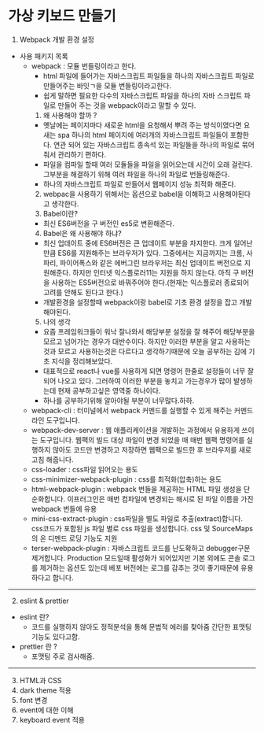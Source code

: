 # 가상 키보드 만들기

1. Webpack 개발 환경 설정

- 사용 패키지 목록
  - webpack : 모듈 번들링이라고 한다.
    - html 파일에 들어가는 자바스크립트 파일들을 하나의 자바스크립트 파일로 만들어주는 바잇ㄱ을 모듈 번들링이라고한다.
    - 쉽게 말하면 필요한 다수의 자바스크립트 파일을 하나의 자바 스크립트 파일로 만들어 주는 것을 webpack이라고 말할 수 있다.
    1. 왜 사용해야 할까 ?
    - 옛날에는 페이지마다 새로운 html을 요청해서 뿌려 주는 방식이였다면 요새는 spa 하나의 html 페이지에 여러개의 자바스크립트 파일들이 포함한다. 연관 되어 있는 자바스크립트 종속석 있는 파일들을 하나의 파일로 묶어줘서 관리하기 편하다.
    - 파일을 컴파일 할때 여러 모듈들을 파일을 읽어오는데 시간이 오래 걸린다. 그부분을 해결하기 위해 여러 파일을 하나의 파일로 번들링해준다.
    - 하나의 자바스크립트 파일로 만들어서 웹페이지 성능 최적화 해준다.
    2. webpac을 사용하기 위해서는 옵션으로 babel을 이해하고 사용해야된다고 생각한다.
    3. Babel이란?
    - 최신 ES6버전을 구 버전인 es5로 변환해준다.
    4. Babel은 왜 사용해야 하냐?
    - 최신 업데이트 중에 ES6버전은 큰 업데이트 부분을 차지한다. 크게 일어난 만큼 ES6를 지원해주는 브라우저가 있다. 그중에서는 지금까지는 크롬, 사파리, 파이어폭스와 같은 에버그린 브라우저는 최신 업데이트 버전으로 지원해준다. 하지만 인터넷 익스플로러11는 지원을 하지 않는다. 아직 구 버전을 사용하는 ES5버전으로 바꿔주어야 한다.(현재는 익스플로러 종료되어 고려를 안해도 된다고 한다.)
    - 개발환경을 설정할때 webpack이랑 babel로 기초 환경 설정을 잡고 개발해야된다.
    5. 나의 생각
    - 요즘 프레임워크들이 워낙 잘나와서 해당부분 설정을 잘 해주어 해당부분을 모르고 넘어가는 경우가 대반수이다. 하지만 이러한 부분을 알고 사용하는것과 모르고 사용하는것은 다르다고 생각하기때문에 오늘 공부하는 김에 기초 지식을 정리해보았다.
    - 대표적으로 react나 vue를 사용하게 되면 명령어 한줄로 설정들이 너무 잘되어 나오고 있다. 그러하여 이러한 부분을 놓치고 가는경우가 많이 발생하는데 현재 공부하고싶은 영역중 하나이다.
    - 하나를 공부하기위해 알아야될 부분이 너무많다.하하.
  - webpack-cli : 터미널에서 webpack 커멘드를 실행할 수 있게 해주는 커멘드라인 도구입니다.
  - webpack-dev-server : 웹 애플리케이션을 개발하는 과정에서 유용하게 쓰이는 도구입니다. 웹팩의 빌드 대상 파일이 변경 되었을 때 매번 웹팩 명령어를 실행하지 않아도 코드만 변경하고 저장하면 웹팩으로 빌드한 후 브라우저를 새로고침 해줍니다.
  - css-loader : css파일 읽어오는 용도
  - css-minimizer-webpack-plugin : css를 최적화(압축)하는 용도
  - html-webpack-plugin : webpack 번들을 제공하는 HTML 파일 생성을 단순화합니다. 이프러그인은 매번 컴파일에 변경되는 해시로 된 파일 이름을 가진 webpack 번들에 유용
  - mini-css-extract-plugin : css파일을 별도 파일로 추출(extract)합니다. css코드가 포함된 js 파일 별로 css 파일을 생성합니다. css 및 SourceMaps의 온 디멘드 로딩 기능도 지원
  - terser-webpack-plugin : 자바스크립트 코드를 난도확하고 debugger구문 제거합니다. Production 모드일때 활성화가 되어있지만 기본 외에도 콘솔 로그를 제거하는 옵션도 있는데 베포 버전에는 로그를 감추는 것이 좋기때문에 유용하다고 합니다.

---

2. eslint & prettier

- eslint 란?
  - 코드를 실행하지 않아도 정적분석을 통해 문법적 에러를 찾아줌 간단한 표맷팅 기능도 있다고함.
- prettier 란 ?
  - 포맷팅 주로 검사해줌.

---

3. HTML과 CSS
4. dark theme 적용
5. font 변경
6. event에 대한 이해
7. keyboard event 적용
